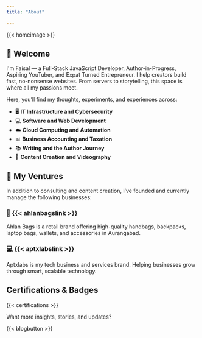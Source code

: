 ```yaml
---
title: "About"

---
```


{{< homeimage >}}

## 👋 Welcome

I'm Faisal — a Full-Stack JavaScript Developer, Author-in-Progress, Aspiring YouTuber, and Expat Turned Entrepreneur. I help creators build fast, no-nonsense websites. From servers to storytelling, this space is where all my passions meet.

Here, you’ll find my thoughts, experiments, and experiences across:

- 🖥 **IT Infrastructure and Cybersecurity**
- 💻 **Software and Web Development**
- ☁️ **Cloud Computing and Automation**
- 📊 **Business Accounting and Taxation**
- 📚 **Writing and the Author Journey**
- 🎥 **Content Creation and Videography**

## 🧩 My Ventures

In addition to consulting and content creation, I’ve founded and currently manage the following businesses:

### 👜 {{< ahlanbagslink >}}

Ahlan Bags is a retail brand offering high-quality handbags, backpacks, laptop bags, wallets, and accessories in Aurangabad.

### 💻 {{< aptxlabslink >}}

Aptxlabs is my tech business and services brand. Helping businesses grow through smart, scalable technology.

## Certifications & Badges

{{< certifications >}}

Want more insights, stories, and updates?

{{< blogbutton >}}

